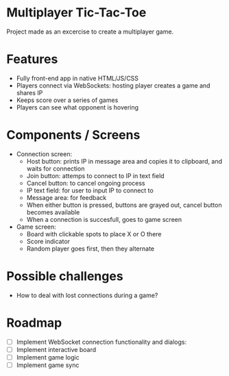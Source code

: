 # Multiplayer Tic-Tac-Toe

Project made as an excercise to create a multiplayer game.

# Features

- Fully front-end app in native HTML/JS/CSS
- Players connect via WebSockets: hosting player creates a game and shares IP
- Keeps score over a series of games
- Players can see what opponent is hovering

# Components / Screens

- Connection screen:
  - Host button: prints IP in message area and copies it to clipboard, and waits for connection
  - Join button: attemps to connect to IP in text field
  - Cancel button: to cancel ongoing process
  - IP text field: for user to input IP to connect to
  - Message area: for feedback
  - When either button is pressed, buttons are grayed out, cancel button becomes available
  - When a connection is succesfull, goes to game screen
- Game screen:
  - Board with clickable spots to place X or O there
  - Score indicator
  - Random player goes first, then they alternate

# Possible challenges

- How to deal with lost connections during a game?

# Roadmap

- [ ] Implement WebSocket connection functionality and dialogs:
- [ ] Implement interactive board
- [ ] Implement game logic
- [ ] Implement game sync
